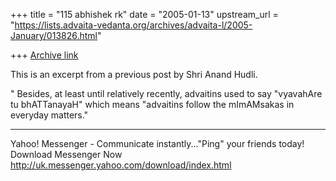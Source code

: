 +++
title = "115 abhishek rk"
date = "2005-01-13"
upstream_url = "https://lists.advaita-vedanta.org/archives/advaita-l/2005-January/013826.html"

+++
[Archive link](https://lists.advaita-vedanta.org/archives/advaita-l/2005-January/013826.html)

This is an excerpt from a previous post by Shri Anand
Hudli.

" Besides, at least until relatively recently,
advaitins used to say "vyavahAre tu bhATTanayaH" which
means "advaitins
 follow the mImAMsakas in everyday matters." 

________________________________________________________________________
Yahoo! Messenger - Communicate instantly..."Ping" 
your friends today! Download Messenger Now 
http://uk.messenger.yahoo.com/download/index.html

